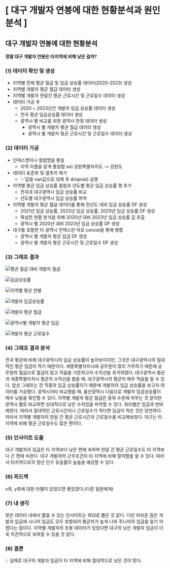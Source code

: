 # [ 대구 개발자 연봉에 대한 현황분석과 원인분석 ]


## 대구 개발자 연봉에 대한 현황분석


**정말 대구 개발자 연봉은 타지역에 비해 낮은 걸까?**


### (1) 데이터 확인 및 생성

- 지역별 전체 평균 월급 및 임금 상승률 데이터(2020-2023) 생성
- 지역별 개발자 평균 월급 데이터 생성
- 지역별 개발자 한달간 평균 근로시간 및 근로일수 데이터 생성
- 데이터 가공 후
    - 2020 ~ 2023년간 개발자 임금 상승률 데이터 생성
    - 전국 평균 임금상승률 데이터 생성 
    - 광역시 별 비교를 위한 광역시 한정 데이터 생성
        - 광역시 별 개발자 평균 월급 데이터 생성
        - 광역시 별 개발자 평균 근로시간 및 근로일수 데이터 생성


### (2) 데이터 가공

- 인덱스명이나 컬럼명을 통일
    - 지역 이름을 같게 통일함 ex) 강원특별자치도 -> 강원도
- 데이터 표준화 및 결측치 제거
    - '-'값을 nan값으로 대체 후 dropna() 실행 
- 지역별 평균 임금 상승률 컬럼과 년도별 평균 임금 상승률 행 추가
    - 전국과 대구광역시 임금 상승률 비교
    - 년도별 대구광역시 임금 상승률 파악
- 지역별 개발자 평균 월급 데이터를 통해 전년도 대비 임금 상승률 DF 생성
    - 2021년 임금 상승률, 2022년 임금 상승률, 2023년 임금 상승률 DF 생성
    - 확실한 현황 분석을 위해 2020년 대비 2023년 임금 상승률 값 추출
    - 광역시 별 2020년 대비 2023년 임금 상승률 DF 생성
- 대구를 포함한 타 광역시 인덱스만 따로 concat을 통해 병합
    - 광역시 별 개발자 평균 임금 DF 생성
    - 광역시 별 개발자 평균 근로시간 및 근로일수 DF 생성


### (3) 그래프 결과


![평균 월급 대비 개발자 월급](https://github.com/ParkHeeJin00/KDT-5_PublicdataProject/assets/155441547/6134601b-14d2-448e-8058-2320c310f80d)


![임금상승률](https://github.com/ParkHeeJin00/KDT-5_PublicdataProject/assets/155441547/d9eb9d3d-1490-4b66-ae28-3dfea4c561f5)


![지역별 평균 연봉](https://github.com/ParkHeeJin00/KDT-5_PublicdataProject/assets/155441547/f23881e8-d817-494a-926c-fba231ee865d)


![개발자 임금상승률](https://github.com/ParkHeeJin00/KDT-5_PublicdataProject/assets/155441547/496e8d79-b049-45d8-bc81-a28fbc222239)


![개발자 평균 월급](https://github.com/ParkHeeJin00/KDT-5_PublicdataProject/assets/155441547/e933e607-0785-4b85-bf02-a2766fe1e968)


![광역시별 개발자 평균 임금](https://github.com/ParkHeeJin00/KDT-5_PublicdataProject/assets/155441547/cf640b44-aca9-4ba4-85af-82be04245362)


![개발자 평균 근로일수](https://github.com/ParkHeeJin00/KDT-5_PublicdataProject/assets/155441547/dfabcb1a-d9aa-49e5-9fd1-381eb758c2f4)



### (4) 그래프 결과 분석

전국 평균에 비해 대구광역시의 임금 상승률이 높아보이지만, 그것은 대구광역시의 절대적인 평균 임금이 적기 때문이다. 세종특별자치시에 공무원이 많이 거주하기 때문에 공무원의 월급으로 월급의 많고 적음을 기준하고자 수직선을 추가하였다. 대구광역시 평균과 세종특별자치시 평균의 수직선을 봤을 때, 대구광역시의 평균이 매우 적음을 알 수 있다. 앞선 그래프는 전 직종의 임금 상승률이기 때문에 개발자의 임금 상승률을 보고자 데이터를 가공했다. 광역시끼리 비교했을 때, 울산광역시 다음으로 개발자 임금상승률이 매우 낮음을 확인할 수 있다. 지역별 개발자 평균 월급은 중위 수준에 머무는 것 같지만 광역시 별로 비교하면 상대적으로 낮은 수치임을 파악할 수 있다. 워라밸은 임금과 반비례한다. 따라서 절대적인 근로시간이나 근로일수가 적다면 임금이 적은 것은 당연하다. 따라서 지역별 개발자의 한달 간 평균 근로시간과 근로일수를 비교해보았다. 대구는 타 지역에 비해 평균 근로일수도 많은 편이다.


### (5) 인사이트 도출

대구 개발자의 임금은 타 지역보다 낮은 편에 속하며 한달 간 평균 근로일수도 타 지역보다 긴 편에 속한다. 대구 개발자의 근무조건이 타 지역에 비해 열악함을 알 수 있다. 따라서 타지역으로의 청년 인구 유출률이 높음을 예상할 수 있다.


### (6) 피드백

x축, y축에 대한 라벨이 있었으면 좋았겠다.(다른 팀원에게)


### (7) 내 생각

찾은 데이터 내에서 뽑을 수 있는 인사이트는 최대로 뽑은 것 같다. 다만 아쉬운 점은 개발자 임금에 시니어 임금도 모두 포함되어 평균치가 높게 나와 주니어의 임금을 알기 어렵다는 점이다. 지역별 개발자의 초봉 데이터가 있었다면 대구의 낮은 개발자 임금이 더욱 직관적으로 보여질 수 있을 것 같다.


### (8) 결론

<aside>
💡 실제로 대구의 개발자 임금이 타 지역에 비해 절대적으로 낮은 것이 맞다.

</aside>
